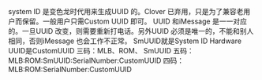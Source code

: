 system ID 是变色龙时代用来生成UUID 的。Clover 已弃用，只是为了兼容老用户而保留。一般用户只需Custom UUID 即可。
UUID 和iMessage 是一一对应的。一旦UUID 改变，则需要重新打电话。另外UUID 必须是唯一的，不能和别人相同，否则iMessage 也会工作不正常。
SmUUID就是System ID
Hardware UUID是CustomUUID
三码：MLB、ROM、 SmUUID
五码：MLB:ROM:SmUUID:SerialNumber:CustomUUID
四码：MLB:ROM:SerialNumber:CustomUUID